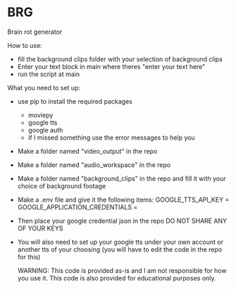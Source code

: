 # BRG
Brain rot generator

How to use:
- fill the background clips folder with your selection of background clips
- Enter your text block in main where theres "enter your text here"
- run the script at main

What you need to set up:
- use pip to install the required packages
    - moviepy
    - google tts
    - google auth
    - if I missed something use the error messages to help you
- Make a folder named "video_output" in the repo
- Make a folder named "audio_workspace" in the repo
- Make a folder named "background_clips" in the repo and fill it with your choice of background footage
- Make a .env file and give it the following items:
GOOGLE_TTS_API_KEY = <YOUR KEY>
GOOGLE_APPLICATION_CREDENTIALS = <YOUR AUTH JSON>
- Then place your google credential json in the repo
  DO NOT SHARE ANY OF YOUR KEYS
- You will also need to set up your google tts under your own account
  or another tts of your choosing (you will have to edit the code in the repo for this)

  WARNING:
  This code is provided as-is and I am not responsible for how you use it. This code is also
  provided for educational purposes only.
